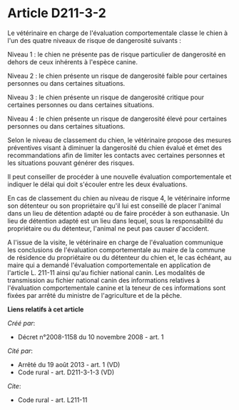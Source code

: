 # Article D211-3-2

Le vétérinaire en charge de l'évaluation comportementale classe le chien à l'un des quatre niveaux de risque de dangerosité
suivants : 

Niveau 1 : le chien ne présente pas de risque particulier de dangerosité en dehors de ceux inhérents à l'espèce canine. 

Niveau 2 : le chien présente un risque de dangerosité faible pour certaines personnes ou dans certaines situations. 

Niveau 3 : le chien présente un risque de dangerosité critique pour certaines personnes ou dans certaines situations. 

Niveau 4 : le chien présente un risque de dangerosité élevé pour certaines personnes ou dans certaines situations. 

Selon le niveau de classement du chien, le vétérinaire propose des mesures préventives visant à diminuer la dangerosité du
chien évalué et émet des recommandations afin de limiter les contacts avec certaines personnes et les situations pouvant
générer des risques. 

Il peut conseiller de procéder à une nouvelle évaluation comportementale et indiquer le délai qui doit s'écouler entre les
deux évaluations. 

En cas de classement du chien au niveau de risque 4, le vétérinaire informe son détenteur ou son propriétaire qu'il lui est
conseillé de placer l'animal dans un lieu de détention adapté ou de faire procéder à son euthanasie. Un lieu de détention
adapté est un lieu dans lequel, sous la responsabilité du propriétaire ou du détenteur, l'animal ne peut pas causer
d'accident.

A l'issue de la visite, le vétérinaire en charge de l'évaluation communique les conclusions de l'évaluation comportementale
au maire de la commune de résidence du propriétaire ou du détenteur du chien et, le cas échéant, au maire qui a demandé
l'évaluation comportementale en application de l'article L. 211-11 ainsi qu'au fichier national canin. Les modalités de
transmission au fichier national canin des informations relatives à l'évaluation comportementale canine et la teneur de ces
informations sont fixées par arrêté du ministre de l'agriculture et de la pêche.

**Liens relatifs à cet article**

_Créé par_:

  - Décret n°2008-1158 du 10 novembre 2008 - art. 1

_Cité par_:

  - Arrêté du 19 août 2013 - art. 1 (VD)
  - Code rural - art. D211-3-1-3 (VD)

_Cite_:

  - Code rural - art. L211-11
